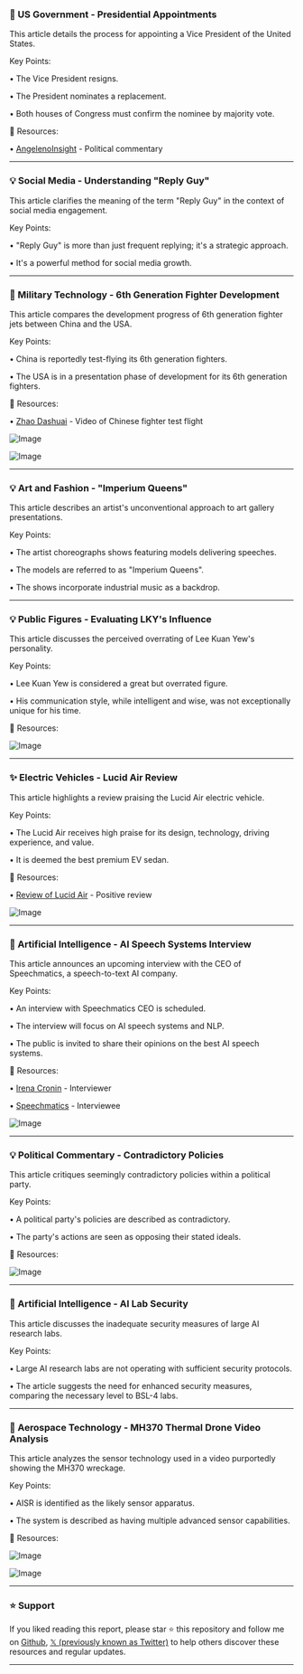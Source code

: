 ### 🤖 US Government - Presidential Appointments

This article details the process for appointing a Vice President of the United States.

Key Points:

• The Vice President resigns.


• The President nominates a replacement.


• Both houses of Congress must confirm the nominee by majority vote.


🔗 Resources:

• [AngelenoInsight](https://x.com/AngelenoInsight) - Political commentary


---
### 💡 Social Media - Understanding "Reply Guy"

This article clarifies the meaning of the term "Reply Guy" in the context of social media engagement.

Key Points:

• "Reply Guy" is more than just frequent replying; it's a strategic approach.


•  It's a powerful method for social media growth.



---
### 🤖 Military Technology - 6th Generation Fighter Development

This article compares the development progress of 6th generation fighter jets between China and the USA.

Key Points:

• China is reportedly test-flying its 6th generation fighters.


• The USA is in a presentation phase of development for its 6th generation fighters.


🔗 Resources:

• [Zhao Dashuai](https://x.com/zhao_dashuai/status/1872203775726989487/video/1) - Video of Chinese fighter test flight


![Image](https://pbs.twimg.com/media/GmyEnDyacAAyaQS?format=jpg&name=small)

![Image](https://pbs.twimg.com/amplify_video_thumb/1872203676275888128/img/BCcjZoIjUNti5JK1.jpg)

---
### 💡 Art and Fashion - "Imperium Queens"

This article describes an artist's unconventional approach to art gallery presentations.

Key Points:

• The artist choreographs shows featuring models delivering speeches.


• The models are referred to as "Imperium Queens".


• The shows incorporate industrial music as a backdrop.


---
### 💡 Public Figures - Evaluating LKY's Influence

This article discusses the perceived overrating of Lee Kuan Yew's personality.

Key Points:

• Lee Kuan Yew is considered a great but overrated figure.


• His communication style, while intelligent and wise, was not exceptionally unique for his time.


🔗 Resources:

![Image](https://pbs.twimg.com/amplify_video_thumb/1903786198847430656/img/EKMOpiswHFLp6cII.jpg)

---
### ✨ Electric Vehicles - Lucid Air Review

This article highlights a review praising the Lucid Air electric vehicle.

Key Points:

• The Lucid Air receives high praise for its design, technology, driving experience, and value.


• It is deemed the best premium EV sedan.


🔗 Resources:

• [Review of Lucid Air](https://ow.ly/BOkf30sKZF3) - Positive review


![Image](https://pbs.twimg.com/media/GmqJQMiWoAAzM4U?format=jpg&name=small)

---
### 🤖 Artificial Intelligence - AI Speech Systems Interview

This article announces an upcoming interview with the CEO of Speechmatics, a speech-to-text AI company.

Key Points:

• An interview with Speechmatics CEO is scheduled.


• The interview will focus on AI speech systems and NLP.


•  The public is invited to share their opinions on the best AI speech systems.


🔗 Resources:

• [Irena Cronin](https://x.com/IrenaCronin) - Interviewer


• [Speechmatics](https://x.com/Speechmatics) - Interviewee


![Image](https://pbs.twimg.com/ext_tw_video_thumb/1903536160141680640/pu/img/mCias3vOBemd6rZ4.jpg)

---
### 💡 Political Commentary - Contradictory Policies

This article critiques seemingly contradictory policies within a political party.

Key Points:

•  A political party's policies are described as contradictory.


•  The party's actions are seen as opposing their stated ideals.


🔗 Resources:


![Image](https://pbs.twimg.com/ext_tw_video_thumb/1903129465556774912/pu/img/XSN58TLCGXgc_rmL.jpg)

---
### 🤖 Artificial Intelligence - AI Lab Security

This article discusses the inadequate security measures of large AI research labs.

Key Points:

•  Large AI research labs are not operating with sufficient security protocols.


•  The article suggests the need for enhanced security measures, comparing the necessary level to BSL-4 labs.


---
### 🤖  Aerospace Technology - MH370 Thermal Drone Video Analysis

This article analyzes the sensor technology used in a video purportedly showing the MH370 wreckage.

Key Points:

•  AISR is identified as the likely sensor apparatus.


•  The system is described as having multiple advanced sensor capabilities.


🔗 Resources:

![Image](https://pbs.twimg.com/ext_tw_video_thumb/1904010180632694784/pu/img/pIK47xvdfVJVis2F.jpg)

![Image](https://pbs.twimg.com/media/GL8e907W4AAgrQz?format=jpg&name=240x240)


---

### ⭐️ Support

If you liked reading this report, please star ⭐️ this repository and follow me on [Github](https://github.com/Drix10), [𝕏 (previously known as Twitter)](https://x.com/DRIX_10_) to help others discover these resources and regular updates.

---